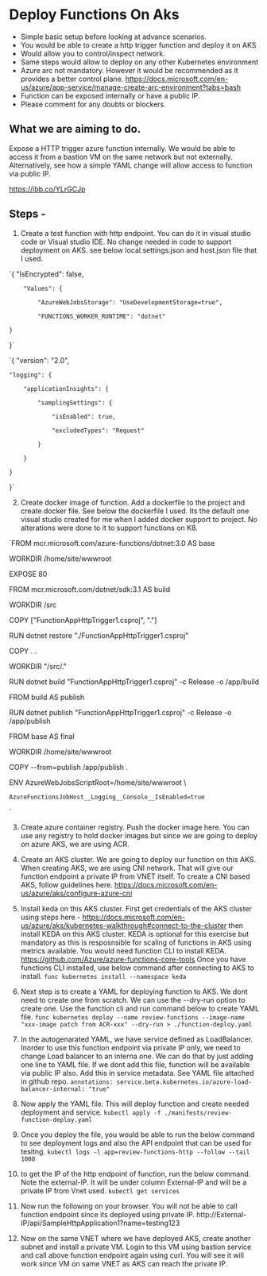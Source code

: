# Deploy Functions On Aks 

- Simple basic setup before looking at advance scenarios. 
- You would be able to create a http trigger function and deploy it on AKS
- Would allow you to control/inspect network.
- Same steps would allow to deploy on any other Kubernetes environment
- Azure arc not mandatory. However it would be recommended as it provides a better control plane. https://docs.microsoft.com/en-us/azure/app-service/manage-create-arc-environment?tabs=bash
- Function can be exposed internally or have a public IP.
- Please comment for any doubts or blockers.

## What we are aiming to do.
Expose a HTTP trigger azure function internally. We would be able to access it from a bastion VM on the same network but not externally.
Alternatively, see how a simple YAML change will allow access to function via public IP.

https://ibb.co/YLrGCJp

## Steps -
1. Create a test function with http endpoint.  You can do it in visual studio code or Visual studio IDE. No change needed in code to support deployment on AKS. see below local.settings.json and host.json file that I used.

`{
    "IsEncrypted": false,

        "Values": {
        
            "AzureWebJobsStorage": "UseDevelopmentStorage=true",
        
            "FUNCTIONS_WORKER_RUNTIME": "dotnet"
    
    }
}`

`{
    "version": "2.0",
    
    "logging": {
    
        "applicationInsights": {
        
            "samplingSettings": {
            
                "isEnabled": true,
                
                "excludedTypes": "Request"
            
            }
        
        }
    
    }
}`

2. Create docker image of function. Add a dockerfile to the project and create docker file. See below the dockerfile I used. Its the default one visual studio created for me when I added docker support to project. No alterations were done to it to support functions on K8.

`FROM mcr.microsoft.com/azure-functions/dotnet:3.0 AS base

WORKDIR /home/site/wwwroot

EXPOSE 80

FROM mcr.microsoft.com/dotnet/sdk:3.1 AS build

WORKDIR /src

COPY ["FunctionAppHttpTrigger1.csproj", "."]

RUN dotnet restore "./FunctionAppHttpTrigger1.csproj"

COPY . .

WORKDIR "/src/."

RUN dotnet build "FunctionAppHttpTrigger1.csproj" -c Release -o /app/build

FROM build AS publish

RUN dotnet publish "FunctionAppHttpTrigger1.csproj" -c Release -o /app/publish

FROM base AS final

WORKDIR /home/site/wwwroot

COPY --from=publish /app/publish .

ENV AzureWebJobsScriptRoot=/home/site/wwwroot \

    AzureFunctionsJobHost__Logging__Console__IsEnabled=true
`

3. Create azure container registry. Push the docker image here. You can use any registry to hold docker images but since we are going to deploy on azure AKS, we are using ACR.

4. Create an AKS cluster. We are going to deploy our function on this AKS. When creating AKS, we are using CNI network. That will give our function endpoint a private IP from VNET itself. To create a CNI based AKS, follow guidelines here. https://docs.microsoft.com/en-us/azure/aks/configure-azure-cni

5. Install keda on this AKS cluster. First get credentials of the AKS cluster using steps here - https://docs.microsoft.com/en-us/azure/aks/kubernetes-walkthrough#connect-to-the-cluster 
then install KEDA on this AKS cluster. KEDA is optional for this exercise but mandatory as this is resposnsible for scaling of functions in AKS using metrics available. You would need function CLI to install KEDA. https://github.com/Azure/azure-functions-core-tools
Once you have functions CLI installed, use below command after connecting to AKS to install.
`func kubernetes install --namespace keda
`

6. Next step is to create a YAML for deploying function to AKS. We dont need to create one from scratch. We can use the --dry-run option to create one. Use the function cli and run command below to create YAML file. 
`func kubernetes deploy --name review-functions --image-name "xxx-image patch from ACR-xxx" --dry-run > ./function-deploy.yaml
`
7. In the autogenarated YAML, we have service defined as LoadBalancer. Inorder to use this function endpoint via private IP only, we need to change Load balancer to an interna one. We can do that by just adding one line to YAML file. If we dont add this file, function will be available via public IP also. Add this in service metadata. See YAML file attached in github repo.
`annotations:
  service.beta.kubernetes.io/azure-load-balancer-internal: "true"
`

8. Now apply the YAML file. This will deploy function and create needed deployment and  service. 
`kubectl apply -f ./manifests/review-function-deploy.yaml
`

9. Once you deploy the file, you would be able to run the below command to see deployment logs and also the API endpoint that can be used for tesitng. 
`kubectl logs -l app=review-functions-http --follow --tail 1000`

10. to get the IP of the http endpoint of function, run the below command. Note the external-IP. It will be under column External-IP and will be a private IP from Vnet used.
`kubectl get services`

11. Now run the following on your browser. You will not be able to call function endpoint since its deployed using private IP. 
http://External-IP/api/SampleHttpApplication1?name=testing123

12. Now on the same VNET where we have deployed AKS, create another subnet and install a private VM. Login to this VM using bastion service and call above function endpoint again using curl. You will see it will work since VM on same VNET as AKS can reach the private IP.

